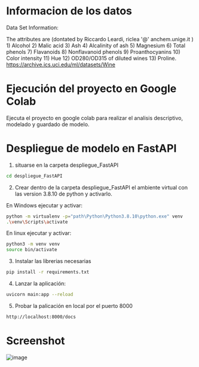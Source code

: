 # Informacion de los datos

Data Set Information:

The attributes are (dontated by Riccardo Leardi, riclea '@' anchem.unige.it ) 1) Alcohol 2) Malic acid 3) Ash 4) Alcalinity of ash 5) Magnesium 6) Total phenols 7) Flavanoids 8) Nonflavanoid phenols 9) Proanthocyanins 10) Color intensity 11) Hue 12) OD280/OD315 of diluted wines 13) Proline.
https://archive.ics.uci.edu/ml/datasets/Wine

# Ejecución del proyecto en Google Colab

Ejecuta el proyecto en google colab para realizar el analisis descriptivo, modelado y guardado de modelo.


# Despliegue de modelo en FastAPI

1. situarse en la carpeta despliegue_FastAPI
```sh
cd despliegue_FastAPI
```
2. Crear dentro de la carpeta despliegue_FastAPI el ambiente virtual con las version 3.8.10 de python y activarlo.

En Windows ejecutar y activar:
```sh
python -m virtualenv -p="path\Python\Python3.8.10\python.exe" venv
.\venv\Scripts\activate

```
En linux ejecutar y activar:
```sh
python3 -m venv venv
source bin/activate
```
3. Instalar las librerias necesarias
```sh
pip install -r requirements.txt
```
4. Lanzar la aplicación: 
```sh
uvicorn main:app --reload
```

5. Probar la palicación en local por el puerto 8000
```sh
http://localhost:8000/docs

```

# Screenshot

![image](https://github.com/EdFlo15/FastAPI_Wines/tree/main/despliegue_FastAPI/img/img1.png)